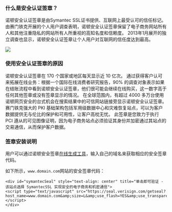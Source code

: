 ### 什么是安全认证签章？

诺顿安全认证签章是由Symantec SSL证书提供、互联网上最受认可的信任标记。由赛门铁克开展的个人用户调查表明，诺顿安全认证签章保留了电子商务网站所有人和其他注重隐私的网站所有人所重视的高知名度和信赖度。 2013年1月展开的独立调查也显示，诺顿安全认证签章让个人用户对互联网的信任度达到最高。

![](http://imgcache.tcecqpoc.fsphere.cn/image/mc.qcloudimg.com/static/img/39b04a54314f75c2c768749d977dfcdc/norton.png)

### 使用安全认证签章的原因

诺顿安全认证签章在 170 个国家或地区每天显示近 10 亿次。
通过获得客户认可来拓展在线业务：根据一个国际在线消费者研究报告，90% 的调查对象表示如果在结账流程中看到诺顿安全认证签章，他们很可能会继续在线购买，这一数字高于任何其他签章或没有签章显示的情况。
在全球范围内，有超过 4000 多万台使用诺顿网页安全的台式机会在搜索结果中的可信网站链接旁显示诺顿安全认证签章。
赛门铁克强大的 PKI 基础架构包括军用级数据中心和灾难恢复站点，可以为客户数据提供无与伦比的保护和可用性，让客户高枕无忧。
此签章是您致力于执行 PCI 遵从的可见图像证明，因为电子商务站点必须验证其身份并加密通过其站点的交易通信，从而保护客户数据。

### 签章安装说明

用户可以通过诺顿安全签章[在线生成工具](https://www.trustasia.com/tools-seal-install)，输入自己的域名来获取相应的安全签章代码。

如下所示，`www.domain.com`网站的安全签章代码：
```
<div id="symantecSeal" style="text-align: center" title="单击即可验证 - 该站点选择 SymantecSSL 实现安全的电子商务和机密通信">
<script type="text/javascript" src="https://seal.verisign.com/getseal?host_name=www.domain.com&amp;size=L&amp;use_flash=YES&amp;use_transparent=YES&amp;lang=zh_cn"></script>
</div>
```
